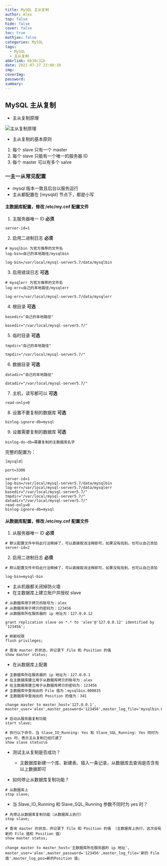 ```yaml
---
title: MySQL 主从复制
author: Alex
top: false
hide: false
cover: false
toc: true
mathjax: false
categories: MySQL
tags:
  - MySQL
  - 主从复制
abbrlink: 6b30c31b
date: 2021-07-27 23:08:10
img:
coverImg:
password:
summary:
---
```



## MySQL 主从复制

- 主从复制原理

![主从复制原理](https://upload-images.jianshu.io/upload_images/14623749-e70a71423894062b.png?imageMogr2/auto-orient/strip%7CimageView2/2/w/1240)

- 主从复制的基本原则
1.  每个 slave 只有一个 master
2.  每个 slave 只能有一个唯一的服务器 ID
3.  每个 master 可以有多个 salve

### 一主一从常见配置
- mysql 版本一致且后台以服务运行
- 主从都配置在 [mysqld] 节点下，都是小写

#### 主数据库配置，修改 /etc/my.cnf 配置文件
1. 主服务器唯一 ID **必须**

```
server-id=1
```

2. 启用二进制日志 **必须**

```
# mysqlbin 为官方推荐的文件名
log-bin=自己的本地路径/mysqlbin

log-bin=/var/local/mysql-server5.7/data/mysqlbin
```

3. 启用错误日志 **可选**

```
# mysqlerr 为官方推荐的文件名
log-err=自己的本地路径/mysqlerr

log-err=/var/local/mysql-server5.7/data/mysqlerr
```

4. 根目录 **可选**

```
basedir="自己的本地路径"

basedir="/var/local/mysql-server5.7/"
```

5. 临时目录 **可选**

```
tmpdir="自己的本地路径"

tmpdir="/var/local/mysql-server5.7/"
```

6. 数据目录 **可选**

```
datadir="自己的本地路径"

datadir="/var/local/mysql-server5.7/"
```

7. 主机，读写都可以 **可选**

```
read-only=0
```

8. 设置不要复制的数据库 **可选**

```
binlog-ignore-db=mysql
```

9. 设置需要复制的数据库 **可选**

```
binlog-do-db=需要复制的主数据库名字
```



完整的配置为：
```
[mysqld]

port=3306

server-id=1
log-bin=/var/local/mysql-server5.7/data/mysqlbin
log-err=/var/local/mysql-server5.7/data/mysqlerr
basedir="/var/local/mysql-server5.7/"
tmpdir="/var/local/mysql-server5.7/"
datadir="/var/local/mysql-server5.7/"
read-only=0
binlog-ignore-db=mysql
```


#### 从数据库配置，修改 /etc/my.cnf 配置文件

1. 从服务器唯一 ID **必须**

```
# 默认配置文件中将此行注释掉了，可以直接取消注释即可，如果没有找到，也可以自己添加
server-id=2
```

2. 启用二进制日志 **必须**

```
# 默认配置文件中将此行注释掉了，可以直接取消注释即可，如果没有找到，也可以自己添加

log-bin=mysql-bin
```

- 主从机器都关闭掉防火墙
- 在主数据库上建立账户并授权 slave

```
# 从数据库用于拷贝的账号为：alex
# 从数据库用于拷贝的密码为：123456
# 从数据库所在服务器的 ip 地址为：127.0.0.12

grant replication slave on *.* to 'alex'@'127.0.0.12' identified by '123456';

# 刷新权限
flush privileges;

# 查询 master 的状态，并记录下 File 和 Position 的值
show master status;
```

- 在从数据库上配置

```
# 主数据库所在服务器的 ip 地址为：127.0.0.1
# 在主数据库建立用于从数据库拷贝的账号为：alex
# 在主数据库建立用于从数据库拷贝的密码为：123456
# 主数据库中查询出的 File 值为：mysqlbin.000035
# 主数据库中查询出的 Position 的值为：341

change master to master_host='127.0.0.1', master_user='alex',master_password='123456',master_log_file='mysqlbin.000035',master_log_pos=341;
 
# 启动从服务器复制功能
start slave;

# 执行以下命令，当 Slave_IO_Running: Yes 和 Slave_SQL_Running: Yes 同时为 yes 时，表示主从复制已经打通了
show slave status\G
```

- 测试主从复制是否成功？
    - 主数据库新建一个库、新建表、插入一条记录，从数据库去查询是否含有以上数据即可

- 如何停止从数据库复制功能？

```
# 从数据库上
stop slave;
```

- 当 Slave_IO_Running 和 Slave_SQL_Running 参数不同时为 yes 时？

```
# 先停止从数据库复制功能（从数据库上执行）
stop slave;

# 查询 master 的状态，并记录下 File 和 Position 的值 （主数据库上执行，这次会有新的 File 值和 Position 值）
show master status;

change master to master_host='主数据库所在服务器的 ip 地址', master_user='alex',master_password='123456',master_log_file='新的 File 值',master_log_pos=新的Position 值;
```
